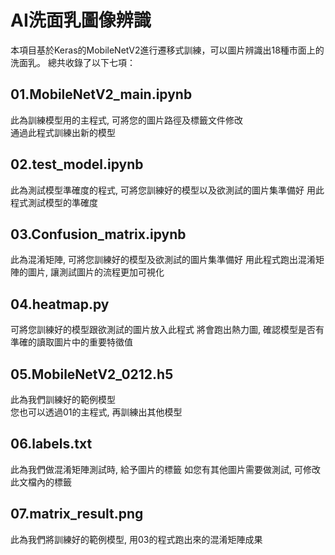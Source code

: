 # AI洗面乳圖像辨識
本項目基於Keras的MobileNetV2進行遷移式訓練，可以圖片辨識出18種市面上的洗面乳。
總共收錄了以下七項：

## 01.MobileNetV2_main.ipynb
此為訓練模型用的主程式, 可將您的圖片路徑及標籤文件修改  
通過此程式訓練出新的模型

## 02.test_model.ipynb
此為測試模型準確度的程式, 可將您訓練好的模型以及欲測試的圖片集準備好
用此程式測試模型的準確度

## 03.Confusion_matrix.ipynb
此為混淆矩陣, 可將您訓練好的模型及欲測試的圖片集準備好
用此程式跑出混淆矩陣的圖片, 讓測試圖片的流程更加可視化

## 04.heatmap.py
可將您訓練好的模型跟欲測試的圖片放入此程式
將會跑出熱力圖, 確認模型是否有準確的讀取圖片中的重要特徵值

## 05.MobileNetV2_0212.h5
此為我們訓練好的範例模型  
您也可以透過01的主程式, 再訓練出其他模型  

## 06.labels.txt
此為我們做混淆矩陣測試時, 給予圖片的標籤
如您有其他圖片需要做測試, 可修改此文檔內的標籤  

## 07.matrix_result.png
此為我們將訓練好的範例模型, 用03的程式跑出來的混淆矩陣成果
